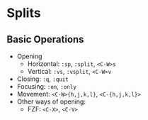# Splits

## Basic Operations

- Opening 
  - Horizontal: `:sp`, `:split`, `<C-W>s`
  - Vertical: `:vs`, `:vsplit`, `<C-W>v` 
- Closing: `:q`, `:quit`
- Focusing: `:on`, `:only`
- Movement: `<C-W>{h,j,k,l}`, `<C-{h,j,k,l}>`
- Other ways of opening:
  - FZF: `<C-X>`, `<C-V>`
